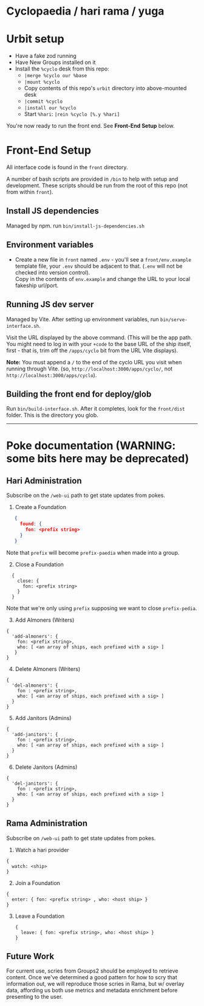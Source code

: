# Cyclopaedia / hari rama / yuga

# Urbit setup

- Have a fake zod running
- Have New Groups installed on it
- Install the `%cyclo` desk from this repo:
  - `|merge %cyclo our %base`
  - `|mount %cyclo`
  - Copy contents of this repo's `urbit` directory into above-mounted desk
  - `|commit %cyclo`
  - `|install our %cyclo`
  - Start `%hari`: `|rein %cyclo [%.y %hari]`

You're now ready to run the front end. See **Front-End Setup** below.

# Front-End Setup

All interface code is found in the `front` directory.

A number of bash scripts are provided in `/bin` to help with setup and
development. These scripts should be run from the root of this repo (not from
within `front`).

## Install JS dependencies

Managed by npm. run `bin/install-js-dependencies.sh`

## Environment variables

- Create a new file in `front` named `.env` - you'll see a `front/env.example`
template file, your `.env` should be adjacent to that. (`.env` will not be checked into version control).  
Copy in the contents of `env.example` and change the URL to your local fakeship url/port.

## Running JS dev server

Managed by Vite. After setting up environment variables, run
`bin/serve-interface.sh`.

Visit the URL displayed by the above command. (This will be the app path. You
might need to log in with your `+code` to the base URL of the ship itself, first - that is, trim
off the `/apps/cyclo` bit from the URL Vite displays).

**Note:** You must append a `/` to the end of the cyclo URL you visit when running
through Vite. (so, `http://localhost:3000/apps/cyclo/`, not
`http://localhost:3000/apps/cyclo`).

## Building the front end for deploy/glob

Run `bin/build-interface.sh`. After it completes, look for the `front/dist`
folder. This is the directory you glob.

---


# Poke documentation (WARNING: some bits here may be deprecated)

##  Hari Administration

Subscribe on the `/web-ui` path to get state updates from pokes.

1. Create a Foundation
  ```json
     {
       found: {
         fon: <prefix string>
       }
     }
  ```

Note that `prefix` will become `prefix-paedia` when made into a group.

2. Close a Foundation

```
  {
    close: {
      fon: <prefix string>
    }
  }
```

Note that we're only using `prefix` supposing we want to close `prefix-pedia`.

3. Add Almoners (Writers)
  ```
  {
    'add-almoners': {
      fon: <prefix string>,
      who: [ <an array of ships, each prefixed with a sig> ]
     }
  }
   ```

4. Delete Almoners (Writers)
  ```
  {
    'del-almoners': {
      fon : <prefix string>,
      who: [ <an array of ships, each prefixed with a sig> ]
    }
  }
   ```


5. Add Janitors (Admins)
  ```
  {
    'add-janitors': {
      fon : <prefix string>,
      who: [ <an array of ships, each prefixed with a sig> ]
    }
  }
   ```

6. Delete Janitors (Admins)
  ```
  {
    'del-janitors': {
      fon : <prefix string>,
      who: [ <an array of ships, each prefixed with a sig> ]
    }
  }
```

##  Rama Administration

Subscribe on `/web-ui` path to get state updates from pokes.

1. Watch a hari provider
  ```
  {
    watch: <ship>
  }
  ```
2. Join a Foundation
  ```
  {
    enter: { fon: <prefix string> , who: <host ship> }
  }
  ```
3. Leave a Foundation
   ```
   {
     leave: { fon: <prefix string>, who: <host ship> }
   }
   ```

## Future Work

For current use, scries from Groups2 should be employed to retrieve content. Once we've determined a good pattern for how to scry that information out, we will reproduce those scries in Rama, but w/ overlay data, affording us both use metrics and metadata enrichment before presenting to the user.
